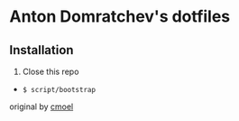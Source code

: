 # Anton Domratchev's dotfiles

## Installation

1. Close this repo

- `$ script/bootstrap`

original by [cmoel](https://github.com/cmoel/)
